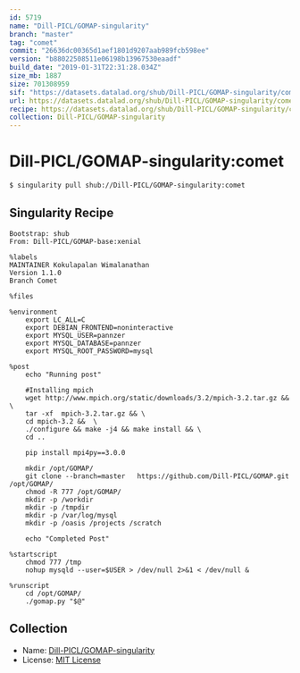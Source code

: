 ```yaml
---
id: 5719
name: "Dill-PICL/GOMAP-singularity"
branch: "master"
tag: "comet"
commit: "26636dc00365d1aef1801d9207aab989fcb598ee"
version: "b88022508511e06198b13967530eaadf"
build_date: "2019-01-31T22:31:28.034Z"
size_mb: 1887
size: 701308959
sif: "https://datasets.datalad.org/shub/Dill-PICL/GOMAP-singularity/comet/2019-01-31-26636dc0-b8802250/b88022508511e06198b13967530eaadf.simg"
url: https://datasets.datalad.org/shub/Dill-PICL/GOMAP-singularity/comet/2019-01-31-26636dc0-b8802250/
recipe: https://datasets.datalad.org/shub/Dill-PICL/GOMAP-singularity/comet/2019-01-31-26636dc0-b8802250/Singularity
collection: Dill-PICL/GOMAP-singularity
---
```


# Dill-PICL/GOMAP-singularity:comet

```bash
$ singularity pull shub://Dill-PICL/GOMAP-singularity:comet
```

## Singularity Recipe

```singularity
Bootstrap: shub
From: Dill-PICL/GOMAP-base:xenial

%labels
MAINTAINER Kokulapalan Wimalanathan
Version 1.1.0
Branch Comet

%files

%environment
    export LC_ALL=C
	export DEBIAN_FRONTEND=noninteractive
	export MYSQL_USER=pannzer
    export MYSQL_DATABASE=pannzer
    export MYSQL_ROOT_PASSWORD=mysql 

%post
	echo "Running post"

    #Installing mpich
    wget http://www.mpich.org/static/downloads/3.2/mpich-3.2.tar.gz &&  \
    tar -xf  mpich-3.2.tar.gz && \
    cd mpich-3.2 &&  \
    ./configure && make -j4 && make install && \
    cd .. 
    
	pip install mpi4py==3.0.0  

	mkdir /opt/GOMAP/ 
	git clone --branch=master   https://github.com/Dill-PICL/GOMAP.git /opt/GOMAP/
	chmod -R 777 /opt/GOMAP/ 
	mkdir -p /workdir 
	mkdir -p /tmpdir 
	mkdir -p /var/log/mysql
	mkdir -p /oasis /projects /scratch
	
	echo "Completed Post"

%startscript
	chmod 777 /tmp
	nohup mysqld --user=$USER > /dev/null 2>&1 < /dev/null &

%runscript
	cd /opt/GOMAP/ 
	./gomap.py "$@"
```

## Collection

 - Name: [Dill-PICL/GOMAP-singularity](https://github.com/Dill-PICL/GOMAP-singularity)
 - License: [MIT License](https://api.github.com/licenses/mit)

